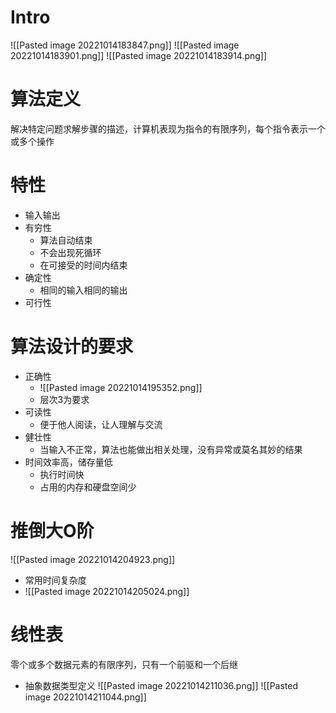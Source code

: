 # Intro
![[Pasted image 20221014183847.png]]
![[Pasted image 20221014183901.png]]
![[Pasted image 20221014183914.png]]

# 算法定义
解决特定问题求解步骤的描述，计算机表现为指令的有限序列，每个指令表示一个或多个操作

# 特性
- 输入输出
- 有穷性
	- 算法自动结束
	- 不会出现死循环
	- 在可接受的时间内结束
- 确定性
	- 相同的输入相同的输出
- 可行性

# 算法设计的要求
- 正确性
	- ![[Pasted image 20221014195352.png]]
	- 层次3为要求
- 可读性
	- 便于他人阅读，让人理解与交流
- 健壮性
	- 当输入不正常，算法也能做出相关处理，没有异常或莫名其妙的结果
- 时间效率高，储存量低
	- 执行时间快
	- 占用的内存和硬盘空间少

# 推倒大O阶
![[Pasted image 20221014204923.png]]
- 常用时间复杂度
- ![[Pasted image 20221014205024.png]]

# 线性表
零个或多个数据元素的有限序列，只有一个前驱和一个后继
- 抽象数据类型定义
![[Pasted image 20221014211036.png]]
![[Pasted image 20221014211044.png]]

